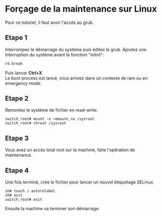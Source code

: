 # Forçage de la maintenance sur Linux
Pour ce tutoriel, il faut avoir l'accès au grub.  
## Etape 1
Interrompez le démarrage du système puis éditez le grub.
Ajoutez une interruption du système avant la fonction "initrd":
```sh
rd.break
```
Puis lancer **Ctrl+X**.  
Le boot process est lancé, vous arrivez dans un contexte de ram ou en emergency mode.  
## Etape 2
Remontez le système de fichier en read-write.
```
switch_root# mount -o remount,rw /sysroot
switch_root# chroot /sysroot
```
## Etape 3
Vous avez un accès total root sur la machine, faite l'opération de maintenance.
## Etape 4
Une fois terminé, crée le fichier pour lancer un nouvel étiquetage SELinux.
```
sh# touch /.autorelabel
sh# exit
switch_root# exit
```
Ensuite la machine va terminer son démarrage.
